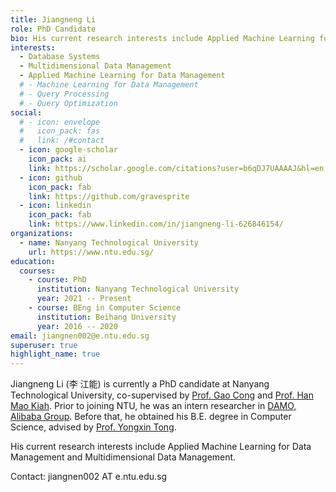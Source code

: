 ```yaml
---
title: Jiangneng Li
role: PhD Candidate
bio: His current research interests include Applied Machine Learning for Data Management and Multidimensional Data Management.
interests:
  - Database Systems
  - Multidimensional Data Management
  - Applied Machine Learning for Data Management
  # - Machine Learning for Data Management
  # - Query Processing
  # - Query Optimization
social:
  # - icon: envelope
  #   icon_pack: fas
  #   link: /#contact
  - icon: google-scholar
    icon_pack: ai
    link: https://scholar.google.com/citations?user=b6qDJ7UAAAAJ&hl=en
  - icon: github
    icon_pack: fab
    link: https://github.com/gravesprite
  - icon: linkedin
    icon_pack: fab
    link: https://www.linkedin.com/in/jiangneng-li-626846154/
organizations:
  - name: Nanyang Technological University
    url: https://www.ntu.edu.sg/
education:
  courses:
    - course: PhD
      institution: Nanyang Technological University
      year: 2021 -- Present
    - course: BEng in Computer Science
      institution: Beihang University
      year: 2016 -- 2020
email: jiangnen002@e.ntu.edu.sg
superuser: true
highlight_name: true
---
```

Jiangneng Li (李 江能) is currently a PhD candidate at Nanyang Technological University, co-supervised by [Prof. Gao Cong](https://personal.ntu.edu.sg/gaocong/) and [Prof. Han Mao Kiah](https://personal.ntu.edu.sg/hmkiah/). Prior to joining NTU, he was an intern researcher in [DAMO, Alibaba Group](https://damo.alibaba.com/labs/data-analytics-and-intelligence). Before that, he obtained his B.E. degree in Computer Science, advised by [Prof. Yongxin Tong](https://scholar.google.com/citations?hl=zh-CN&user=aeCHfDIAAAAJ).

His current research interests include Applied Machine Learning for Data Management and Multidimensional Data Management.

Contact: jiangnen002 AT e.ntu.edu.sg